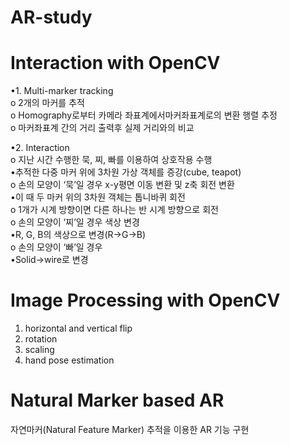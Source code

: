 # AR-study   
# Interaction with OpenCV
•1. Multi-marker tracking   
o 2개의 마커를 추적   
o Homography로부터 카메라 좌표계에서마커좌표계로의 변환 행렬 추정   
o 마커좌표계 간의 거리 출력후 실제 거리와의 비교   
   
•2. Interaction   
o 지난 시간 수행한 묵, 찌, 빠를 이용하여 상호작용 수행     
  •추적한 다중 마커 위에 3차원 가상 객체를 증강(cube, teapot)      
o 손의 모양이 ‘묵’일 경우 x-y평면 이동 변환 및 z축 회전 변환   
  •이 때 두 마커 위의 3차원 객체는 톱니바퀴 회전      
o 1개가 시계 방향이면 다른 하나는 반 시계 방향으로 회전   
o 손의 모양이 ‘찌’일 경우 색상 변경   
  •R, G, B의 색상으로 변경(R->G->B)      
o 손의 모양이 ‘빠’일 경우   
  •Solid->wire로 변경     
   
# Image Processing with OpenCV
1. horizontal and vertical flip
2. rotation
3. scaling
4. hand pose estimation   
   
# Natural Marker based AR   
자연마커(Natural Feature Marker) 추적을 이용한 AR 기능 구현  
